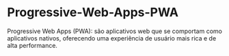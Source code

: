 # Progressive-Web-Apps-PWA

Progressive Web Apps (PWA): são aplicativos web que se comportam como aplicativos nativos, oferecendo uma experiência de usuário mais rica e de alta performance.

